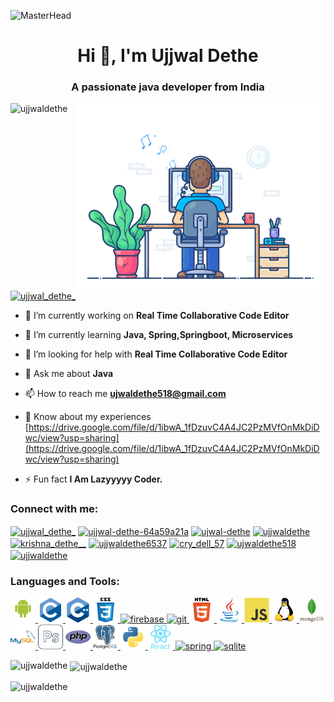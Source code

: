 ![MasterHead](https://www.behance.net/gallery/68097599/Banner-Images-for-Coding-Challenges/modules/398083399)
<h1 align="center">Hi 👋, I'm Ujjwal Dethe</h1>
<h3 align="center">A passionate java developer from India</h3>
<img align="right" alt="Coding" width="400" src="https://raw.githubusercontent.com/SupianIDz/SupianIDz/main/coding.gif">

<p align="left">
    <img src="https://komarev.com/ghpvc/?username=ujjwaldethe&label=Profile%20views&color=0e75b6&style=flat" alt="ujjwaldethe" />
</p>


<p align="left"> <a href="https://twitter.com/ujjwal_dethe_" target="blank"><img src="https://img.shields.io/twitter/follow/ujjwal_dethe_?logo=twitter&style=for-the-badge" alt="ujjwal_dethe_" /></a> </p>

- 🔭 I’m currently working on **Real Time Collaborative Code Editor**

- 🌱 I’m currently learning **Java, Spring,Springboot, Microservices**

- 🤝 I’m looking for help with **Real Time Collaborative Code Editor**

- 💬 Ask me about **Java**

- 📫 How to reach me **ujwaldethe518@gmail.com**

- 📄 Know about my experiences [https://drive.google.com/file/d/1ibwA_1fDzuvC4A4JC2PzMVfOnMkDiDwc/view?usp=sharing](https://drive.google.com/file/d/1ibwA_1fDzuvC4A4JC2PzMVfOnMkDiDwc/view?usp=sharing)

- ⚡ Fun fact **I Am Lazyyyyy Coder.**

<h3 align="left">Connect with me:</h3>
<p align="left">
<a href="https://twitter.com/ujjwal_dethe_" target="blank"><img align="center" src="https://raw.githubusercontent.com/rahuldkjain/github-profile-readme-generator/master/src/images/icons/Social/twitter.svg" alt="ujjwal_dethe_" height="30" width="40" /></a>
<a href="https://linkedin.com/in/ujjwal-dethe-64a59a21a" target="blank"><img align="center" src="https://raw.githubusercontent.com/rahuldkjain/github-profile-readme-generator/master/src/images/icons/Social/linked-in-alt.svg" alt="ujjwal-dethe-64a59a21a" height="30" width="40" /></a>
<a href="https://stackoverflow.com/users/ujwal-dethe" target="blank"><img align="center" src="https://raw.githubusercontent.com/rahuldkjain/github-profile-readme-generator/master/src/images/icons/Social/stack-overflow.svg" alt="ujwal-dethe" height="30" width="40" /></a>
<a href="https://kaggle.com/ujjwaldethe" target="blank"><img align="center" src="https://raw.githubusercontent.com/rahuldkjain/github-profile-readme-generator/master/src/images/icons/Social/kaggle.svg" alt="ujjwaldethe" height="30" width="40" /></a>
<a href="https://instagram.com/krishna_dethe__" target="blank"><img align="center" src="https://raw.githubusercontent.com/rahuldkjain/github-profile-readme-generator/master/src/images/icons/Social/instagram.svg" alt="krishna_dethe__" height="30" width="40" /></a>
<a href="https://www.youtube.com/c/ujjwaldethe6537" target="blank"><img align="center" src="https://raw.githubusercontent.com/rahuldkjain/github-profile-readme-generator/master/src/images/icons/Social/youtube.svg" alt="ujjwaldethe6537" height="30" width="40" /></a>
<a href="https://www.codechef.com/users/cry_dell_57" target="blank"><img align="center" src="https://cdn.jsdelivr.net/npm/simple-icons@3.1.0/icons/codechef.svg" alt="cry_dell_57" height="30" width="40" /></a>
<a href="https://www.hackerrank.com/ujwaldethe518" target="blank"><img align="center" src="https://raw.githubusercontent.com/rahuldkjain/github-profile-readme-generator/master/src/images/icons/Social/hackerrank.svg" alt="ujwaldethe518" height="30" width="40" /></a>
<a href="https://www.leetcode.com/ujjwaldethe" target="blank"><img align="center" src="https://raw.githubusercontent.com/rahuldkjain/github-profile-readme-generator/master/src/images/icons/Social/leet-code.svg" alt="ujjwaldethe" height="30" width="40" /></a>
</p>

<h3 align="left">Languages and Tools:</h3>
<p align="left"> <a href="https://developer.android.com" target="_blank" rel="noreferrer"> <img src="https://raw.githubusercontent.com/devicons/devicon/master/icons/android/android-original-wordmark.svg" alt="android" width="40" height="40"/> </a> <a href="https://www.cprogramming.com/" target="_blank" rel="noreferrer"> <img src="https://raw.githubusercontent.com/devicons/devicon/master/icons/c/c-original.svg" alt="c" width="40" height="40"/> </a> <a href="https://www.w3schools.com/cpp/" target="_blank" rel="noreferrer"> <img src="https://raw.githubusercontent.com/devicons/devicon/master/icons/cplusplus/cplusplus-original.svg" alt="cplusplus" width="40" height="40"/> </a> <a href="https://www.w3schools.com/css/" target="_blank" rel="noreferrer"> <img src="https://raw.githubusercontent.com/devicons/devicon/master/icons/css3/css3-original-wordmark.svg" alt="css3" width="40" height="40"/> </a> <a href="https://firebase.google.com/" target="_blank" rel="noreferrer"> <img src="https://www.vectorlogo.zone/logos/firebase/firebase-icon.svg" alt="firebase" width="40" height="40"/> </a> <a href="https://git-scm.com/" target="_blank" rel="noreferrer"> <img src="https://www.vectorlogo.zone/logos/git-scm/git-scm-icon.svg" alt="git" width="40" height="40"/> </a> <a href="https://www.w3.org/html/" target="_blank" rel="noreferrer"> <img src="https://raw.githubusercontent.com/devicons/devicon/master/icons/html5/html5-original-wordmark.svg" alt="html5" width="40" height="40"/> </a> <a href="https://www.java.com" target="_blank" rel="noreferrer"> <img src="https://raw.githubusercontent.com/devicons/devicon/master/icons/java/java-original.svg" alt="java" width="40" height="40"/> </a> <a href="https://developer.mozilla.org/en-US/docs/Web/JavaScript" target="_blank" rel="noreferrer"> <img src="https://raw.githubusercontent.com/devicons/devicon/master/icons/javascript/javascript-original.svg" alt="javascript" width="40" height="40"/> </a> <a href="https://www.linux.org/" target="_blank" rel="noreferrer"> <img src="https://raw.githubusercontent.com/devicons/devicon/master/icons/linux/linux-original.svg" alt="linux" width="40" height="40"/> </a> <a href="https://www.mongodb.com/" target="_blank" rel="noreferrer"> <img src="https://raw.githubusercontent.com/devicons/devicon/master/icons/mongodb/mongodb-original-wordmark.svg" alt="mongodb" width="40" height="40"/> </a> <a href="https://www.mysql.com/" target="_blank" rel="noreferrer"> <img src="https://raw.githubusercontent.com/devicons/devicon/master/icons/mysql/mysql-original-wordmark.svg" alt="mysql" width="40" height="40"/> </a> <a href="https://www.photoshop.com/en" target="_blank" rel="noreferrer"> <img src="https://raw.githubusercontent.com/devicons/devicon/master/icons/photoshop/photoshop-line.svg" alt="photoshop" width="40" height="40"/> </a> <a href="https://www.php.net" target="_blank" rel="noreferrer"> <img src="https://raw.githubusercontent.com/devicons/devicon/master/icons/php/php-original.svg" alt="php" width="40" height="40"/> </a> <a href="https://www.postgresql.org" target="_blank" rel="noreferrer"> <img src="https://raw.githubusercontent.com/devicons/devicon/master/icons/postgresql/postgresql-original-wordmark.svg" alt="postgresql" width="40" height="40"/> </a> <a href="https://www.python.org" target="_blank" rel="noreferrer"> <img src="https://raw.githubusercontent.com/devicons/devicon/master/icons/python/python-original.svg" alt="python" width="40" height="40"/> </a> <a href="https://reactjs.org/" target="_blank" rel="noreferrer"> <img src="https://raw.githubusercontent.com/devicons/devicon/master/icons/react/react-original-wordmark.svg" alt="react" width="40" height="40"/> </a> <a href="https://spring.io/" target="_blank" rel="noreferrer"> <img src="https://www.vectorlogo.zone/logos/springio/springio-icon.svg" alt="spring" width="40" height="40"/> </a> <a href="https://www.sqlite.org/" target="_blank" rel="noreferrer"> <img src="https://www.vectorlogo.zone/logos/sqlite/sqlite-icon.svg" alt="sqlite" width="40" height="40"/> </a> </p>

<p><img align="left" src="https://github-readme-stats.vercel.app/api/top-langs?username=ujjwaldethe&show_icons=true&locale=en&layout=compact" alt="ujjwaldethe" /></p>

<p>&nbsp;<img align="center" src="https://github-readme-stats.vercel.app/api?username=ujjwaldethe&show_icons=true&locale=en" alt="ujjwaldethe" /></p>

<p><img align="center" src="https://github-readme-streak-stats.herokuapp.com/?user=ujjwaldethe&" alt="ujjwaldethe" /></p>
